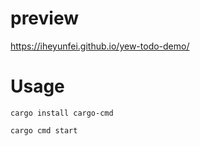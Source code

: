 # preview

https://iheyunfei.github.io/yew-todo-demo/

# Usage

```
cargo install cargo-cmd

cargo cmd start
```
